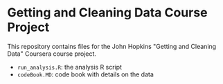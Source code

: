# Getting and Cleaning Data Course Project

This repository contains files for the John Hopkins "Getting and Cleaning Data" Coursera course project.

- `run_analysis.R`: the analysis R script
- `codeBook.MD`: code book with details on the data
